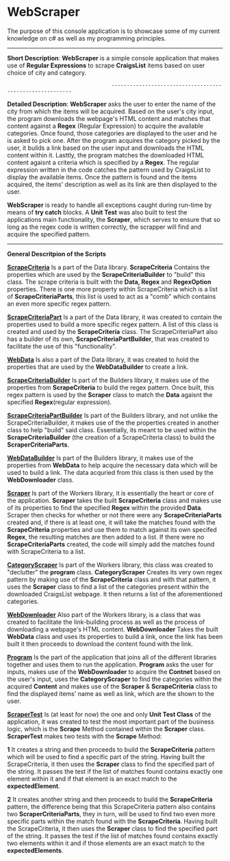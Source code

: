 # WebScraper
The purpose of this console application is to showcase some of my current knowledge on c# as well as my programming principles.

-------------------------------------------------------------------------------------------------------

**Short Description**: **WebScraper** is a simple console application that makes use of **Regular Expressions** to scrape **CraigsList** items based on user choice of city and category. 

                                      ---------------------------------------------------------
                                                
**Detailed Description**: **WebScraper** asks the user to enter the name of the city from which the items will be acquired. Based on the user's city input, the program downloads the webpage's HTML content and matches that content against a **Regex** (Regular Expression) to acquire the available categories. Once found, those categories are displayed to the user and he is asked to pick one.
After the program acquires the category picked by the user, it builds a link based on the user input and downloads the HTML content within it.
Lasttly, the program matches the downloaded HTML content agaisnt a criteria which is specified by a **Regex**. The regular expression written in the code catches the pattern used by CraigsList to display the available items. Once the pattern is found and the items acquired, the items' description as well as its link are then displayed to the user.

**WebScraper** is ready to handle all exceptions caught during run-time by means of **try catch** blocks.
A **Unit Test** was also built to test the applications main functionality, the **Scraper**, which serves to ensure that so long as the regex code is written correctly, the scrapper will find and acquire the specified pattern. 

-------------------------------------------------------------------------------------------------------

**General Descritpion of the Scripts**


**[ScrapeCriteria](https://github.com/PauloB04/WebScraper/blob/master/Data/ScrapeCriteria.cs)** Is a part of the Data library. **ScrapeCriteria** Contains the properties which are used by the **ScrapeCriteriaBuilder** to "build" this class. The scrape criteria is built with the **Data, Regex** and **RegexOption** properties. There is one more property within ScrapeCriteria which is a list of **ScrapeCriteriaParts**, this list is used to act as a "comb" which contains an even more specific regex pattern.

**[ScrapeCriteriaPart](https://github.com/PauloB04/WebScraper/blob/master/Data/ScrapeCriteriaPart.cs)** Is a part of the Data library, it was created to contain the properties used to build a more specific regex pattern. A list of this class is created and used by the **ScrapeCriteria** class. The ScrapeCriteriaPart also has a builder of its own, **ScrapeCriteriaPartBuilder**, that was created to facilitate the use of this "functionality".

**[WebData](https://github.com/PauloB04/WebScraper/blob/master/Data/WebData.cs)** Is also a part of the Data library, it was created to hold the properties that are used by the **WebDataBuilder** to create a link.

**[ScrapeCriteriaBuilder](https://github.com/PauloB04/WebScraper/blob/master/Builders/ScrapeCriteriaBuilder.cs)** Is part of the Builders library, it makes use of the properties from **ScrapeCriteria** to build the regex pattern. Once built, this regex pattern is used by the **Scraper** class to match the **Data** agaisnt the specified **Regex**(regular expression).

**[ScrapeCriteriaPartBuilder](https://github.com/PauloB04/WebScraper/blob/master/Builders/ScrapeCriteriaPartBuilder.cs)** Is part of the Builders library, and not unlike the ScrapeCriteriaBuilder, it makes use of the the properties created in another class to help "build" said class. Essentially, its meant to be used within the **ScrapeCriteriaBuilder** (the creation of a ScrapeCriteria class) to build the **ScraperCriteriaParts**.

**[WebDataBuilder](https://github.com/PauloB04/WebScraper/blob/master/Builders/WebDataBuilder.cs)** Is part of the Builders library, it makes use of the properties from **WebData** to help acquire the necessary data which will be used to build a link. The data acquried from this class is then used by the **WebDownloader** class.

**[Scraper](https://github.com/PauloB04/WebScraper/blob/master/Workers/Scraper.cs)** Is part of the Workers library, it is essentially the heart or core of the application. 
**Scraper** takes the built **ScrapeCriteria** class and makes use of its properties to find the specified **Regex** within the provided **Data**. Scraper then checks for whether or not there were any **ScrapeCriteriaParts** created and, if there is at least one, it will take the matches found with the **ScrapeCriteria** properties and use them to match against its own specifed **Regex**, the resulting matches are then added to a list. If there were no **ScrapeCriteriaParts** created, the code will simply add the matches found with ScrapeCriteria to a list.

**[CategoryScraper](https://github.com/PauloB04/WebScraper/blob/master/Workers/CategoryScraper.cs)** Is part of the Workers library, this class was created to "declutter" the **program** class. 
**CategoryScraper** Creates its very own regex pattern by making use of the **ScrapeCriteria** class and with that pattern, it uses the **Scraper** class to find a list of the categories present within the downloaded CraigsList webpage. It then returns a list of the aforementioned categories.

**[WebDownloader](https://github.com/PauloB04/WebScraper/blob/master/Workers/WebDownloader.cs)** Also part of the Workers library, is a class that was created to facilitate the link-building process as well as the process of downloading a webpage's HTML content.
**WebDownloader** Takes the built **WebData** class and uses its properties to build a link, once the link has been built it then proceeds to download the content found with the link.

**[Program](https://github.com/PauloB04/WordUnscrambler/blob/master/Program.cs)** Is the part of the application that joins all of the different libraries together and uses them to run the application.
**Program** asks the user for inputs, makes use of the **WebDownloader** to acquire the **Contnet** based on the user's input, uses the **CategoryScraper** to find the categories within the acquired **Content** and makes use of the **Scraper** & **ScrapeCriteria** class to find the displayed items' name as well as link, which are the shown to the user.

**[ScraperTest](https://github.com/PauloB04/WebScraper/blob/master/WebScraper.Test.Unit/Workers/ScraperTest.cs)** Is (at least for now) the one and only **Unit Test Class** of the application, it was created to test the most important part of the business logic, which is the **Scrape** Method contained within the **Scraper** class.
**ScraperTest** makes two tests with the **Scrape** Method:

**1** It creates a string and then proceeds to build the **ScrapeCriteria** pattern which will be used to find a specific part of the string. Having built the ScrapeCriteria, it then uses the **Scraper** class to find the specified part of the string. It passes the test if the list of matches found contains exactly one element within it and if that element is an exact match to the **expectedElement**.

**2** It creates another string and then proceeds to build the **ScrapeCriteria** pattern, the difference being that this ScrapeCriteria pattern also contains two **ScraperCriteriaParts**, they in turn, will be used to find two even more specific parts within the match found with the **ScrapeCriteria**. Having built the ScrapeCriteria, it then uses the **Scraper** class to find the specified part of the string. It passes the test if the list of matches found contains exactly two elements within it and if those elements are an exact match to the **expectedElements**.
